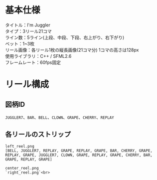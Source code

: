 # 基本仕様
タイトル：I'm Juggler<br>タイプ：3リール21コマ<br>ライン数：5ライン(上段、中段、下段、右上がり、右下がり)<br>ベット：1~3枚<br>
リール画像：各リール1枚の縦長画像(21コマ分) 1コマの高さは128px<br>
使用ライブラリ：C++ / SFML2.6<br>
フレームレート：60fps固定

# リール構成
## 図柄ID
`JUGGLER7`、`BAR`、`BELL`、`CLOWN`、`GRAPE`、`CHERRY`、`REPLAY`
## 各リールのストリップ
`left_reel.png`<br>
`[BELL, JUGGLER7, REPLAY, GRAPE, REPLAY, GRAPE, BAR, CHERRY, GRAPE, REPLAY, GRAPE, JUGGLER7, CLOWN, GRAPE, REPLAY, GRAPE, CHERRY, BAR, GRAPE, REPLAY, GRAPE]`<br>

`center_reel.png`<br>
``
`right_reel.png`<br>
``
